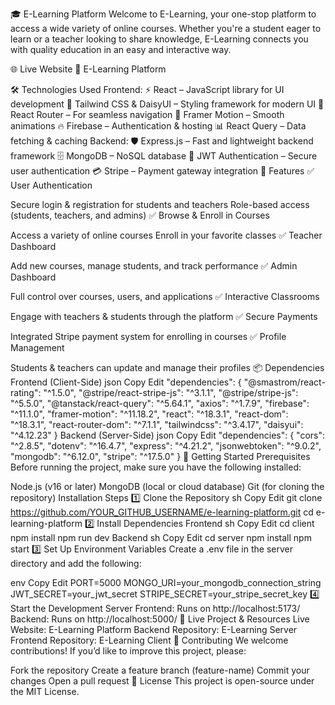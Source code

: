 🎓 E-Learning Platform
Welcome to E-Learning, your one-stop platform to access a wide variety of online courses. Whether you're a student eager to learn or a teacher looking to share knowledge, E-Learning connects you with quality education in an easy and interactive way.

🌐 Live Website
🔗 E-Learning Platform

🛠 Technologies Used
Frontend:
⚡ React – JavaScript library for UI development
🎨 Tailwind CSS & DaisyUI – Styling framework for modern UI
🔄 React Router – For seamless navigation
🚀 Framer Motion – Smooth animations
🔥 Firebase – Authentication & hosting
📊 React Query – Data fetching & caching
Backend:
🛡 Express.js – Fast and lightweight backend framework
🗄 MongoDB – NoSQL database
🔑 JWT Authentication – Secure user authentication
💳 Stripe – Payment gateway integration
📌 Features
✅ User Authentication

Secure login & registration for students and teachers
Role-based access (students, teachers, and admins)
✅ Browse & Enroll in Courses

Access a variety of online courses
Enroll in your favorite classes
✅ Teacher Dashboard

Add new courses, manage students, and track performance
✅ Admin Dashboard

Full control over courses, users, and applications
✅ Interactive Classrooms

Engage with teachers & students through the platform
✅ Secure Payments

Integrated Stripe payment system for enrolling in courses
✅ Profile Management

Students & teachers can update and manage their profiles
📦 Dependencies
Frontend (Client-Side)
json
Copy
Edit
"dependencies": {
  "@smastrom/react-rating": "^1.5.0",
  "@stripe/react-stripe-js": "^3.1.1",
  "@stripe/stripe-js": "^5.5.0",
  "@tanstack/react-query": "^5.64.1",
  "axios": "^1.7.9",
  "firebase": "^11.1.0",
  "framer-motion": "^11.18.2",
  "react": "^18.3.1",
  "react-dom": "^18.3.1",
  "react-router-dom": "^7.1.1",
  "tailwindcss": "^3.4.17",
  "daisyui": "^4.12.23"
}
Backend (Server-Side)
json
Copy
Edit
"dependencies": {
  "cors": "^2.8.5",
  "dotenv": "^16.4.7",
  "express": "^4.21.2",
  "jsonwebtoken": "^9.0.2",
  "mongodb": "^6.12.0",
  "stripe": "^17.5.0"
}
🚀 Getting Started
Prerequisites
Before running the project, make sure you have the following installed:

Node.js (v16 or later)
MongoDB (local or cloud database)
Git (for cloning the repository)
Installation Steps
1️⃣ Clone the Repository
sh
Copy
Edit
git clone https://github.com/YOUR_GITHUB_USERNAME/e-learning-platform.git
cd e-learning-platform
2️⃣ Install Dependencies
Frontend
sh
Copy
Edit
cd client
npm install
npm run dev
Backend
sh
Copy
Edit
cd server
npm install
npm start
3️⃣ Set Up Environment Variables
Create a .env file in the server directory and add the following:

env
Copy
Edit
PORT=5000
MONGO_URI=your_mongodb_connection_string
JWT_SECRET=your_jwt_secret
STRIPE_SECRET=your_stripe_secret_key
4️⃣ Start the Development Server
Frontend: Runs on http://localhost:5173/
Backend: Runs on http://localhost:5000/
🔗 Live Project & Resources
Live Website: E-Learning Platform
Backend Repository: E-Learning Server
Frontend Repository: E-Learning Client
🤝 Contributing
We welcome contributions! If you’d like to improve this project, please:

Fork the repository
Create a feature branch (feature-name)
Commit your changes
Open a pull request
📜 License
This project is open-source under the MIT License.

